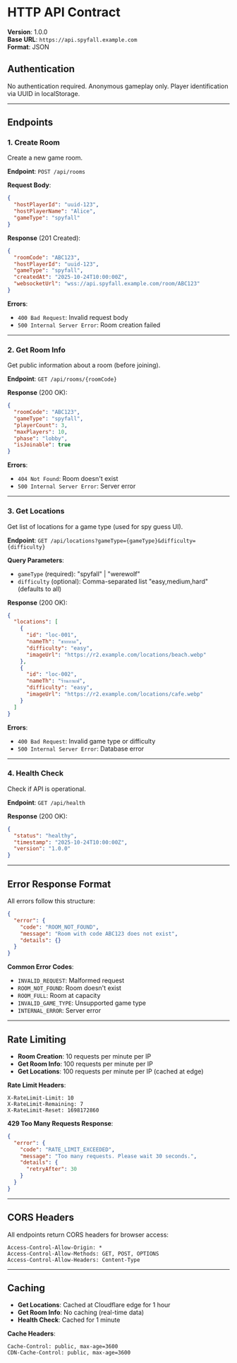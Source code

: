 # HTTP API Contract

**Version**: 1.0.0  
**Base URL**: `https://api.spyfall.example.com`  
**Format**: JSON

## Authentication

No authentication required. Anonymous gameplay only. Player identification via UUID in localStorage.

---

## Endpoints

### 1. Create Room

Create a new game room.

**Endpoint**: `POST /api/rooms`

**Request Body**:
```json
{
  "hostPlayerId": "uuid-123",
  "hostPlayerName": "Alice",
  "gameType": "spyfall"
}
```

**Response** (201 Created):
```json
{
  "roomCode": "ABC123",
  "hostPlayerId": "uuid-123",
  "gameType": "spyfall",
  "createdAt": "2025-10-24T10:00:00Z",
  "websocketUrl": "wss://api.spyfall.example.com/room/ABC123"
}
```

**Errors**:
- `400 Bad Request`: Invalid request body
- `500 Internal Server Error`: Room creation failed

---

### 2. Get Room Info

Get public information about a room (before joining).

**Endpoint**: `GET /api/rooms/{roomCode}`

**Response** (200 OK):
```json
{
  "roomCode": "ABC123",
  "gameType": "spyfall",
  "playerCount": 3,
  "maxPlayers": 10,
  "phase": "lobby",
  "isJoinable": true
}
```

**Errors**:
- `404 Not Found`: Room doesn't exist
- `500 Internal Server Error`: Server error

---

### 3. Get Locations

Get list of locations for a game type (used for spy guess UI).

**Endpoint**: `GET /api/locations?gameType={gameType}&difficulty={difficulty}`

**Query Parameters**:
- `gameType` (required): "spyfall" | "werewolf"
- `difficulty` (optional): Comma-separated list "easy,medium,hard" (defaults to all)

**Response** (200 OK):
```json
{
  "locations": [
    {
      "id": "loc-001",
      "nameTh": "ชายหาด",
      "difficulty": "easy",
      "imageUrl": "https://r2.example.com/locations/beach.webp"
    },
    {
      "id": "loc-002",
      "nameTh": "ร้านกาแฟ",
      "difficulty": "easy",
      "imageUrl": "https://r2.example.com/locations/cafe.webp"
    }
  ]
}
```

**Errors**:
- `400 Bad Request`: Invalid game type or difficulty
- `500 Internal Server Error`: Database error

---

### 4. Health Check

Check if API is operational.

**Endpoint**: `GET /api/health`

**Response** (200 OK):
```json
{
  "status": "healthy",
  "timestamp": "2025-10-24T10:00:00Z",
  "version": "1.0.0"
}
```

---

## Error Response Format

All errors follow this structure:

```json
{
  "error": {
    "code": "ROOM_NOT_FOUND",
    "message": "Room with code ABC123 does not exist",
    "details": {}
  }
}
```

**Common Error Codes**:
- `INVALID_REQUEST`: Malformed request
- `ROOM_NOT_FOUND`: Room doesn't exist
- `ROOM_FULL`: Room at capacity
- `INVALID_GAME_TYPE`: Unsupported game type
- `INTERNAL_ERROR`: Server error

---

## Rate Limiting

- **Room Creation**: 10 requests per minute per IP
- **Get Room Info**: 100 requests per minute per IP
- **Get Locations**: 100 requests per minute per IP (cached at edge)

**Rate Limit Headers**:
```
X-RateLimit-Limit: 10
X-RateLimit-Remaining: 7
X-RateLimit-Reset: 1698172860
```

**429 Too Many Requests Response**:
```json
{
  "error": {
    "code": "RATE_LIMIT_EXCEEDED",
    "message": "Too many requests. Please wait 30 seconds.",
    "details": {
      "retryAfter": 30
    }
  }
}
```

---

## CORS Headers

All endpoints return CORS headers for browser access:

```
Access-Control-Allow-Origin: *
Access-Control-Allow-Methods: GET, POST, OPTIONS
Access-Control-Allow-Headers: Content-Type
```

---

## Caching

- **Get Locations**: Cached at Cloudflare edge for 1 hour
- **Get Room Info**: No caching (real-time data)
- **Health Check**: Cached for 1 minute

**Cache Headers**:
```
Cache-Control: public, max-age=3600
CDN-Cache-Control: public, max-age=3600
```

